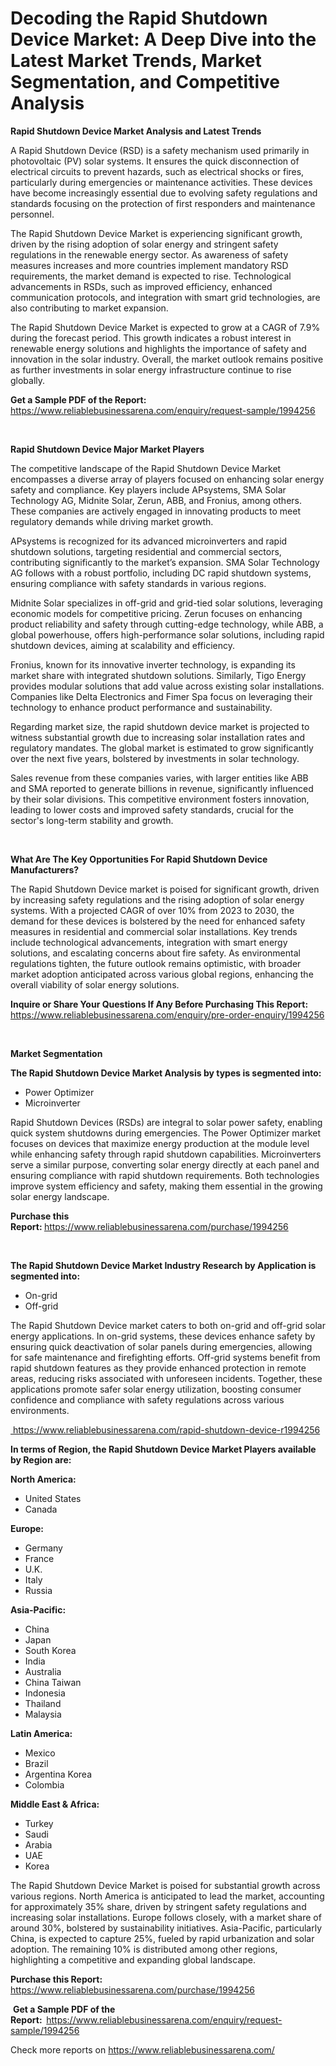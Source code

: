 <p><h1>Decoding the Rapid Shutdown Device Market: A Deep Dive into the Latest Market Trends, Market Segmentation, and Competitive Analysis</h1></p><p><strong>Rapid Shutdown Device Market Analysis and Latest Trends</strong></p>
<p><p>A Rapid Shutdown Device (RSD) is a safety mechanism used primarily in photovoltaic (PV) solar systems. It ensures the quick disconnection of electrical circuits to prevent hazards, such as electrical shocks or fires, particularly during emergencies or maintenance activities. These devices have become increasingly essential due to evolving safety regulations and standards focusing on the protection of first responders and maintenance personnel.</p><p>The Rapid Shutdown Device Market is experiencing significant growth, driven by the rising adoption of solar energy and stringent safety regulations in the renewable energy sector. As awareness of safety measures increases and more countries implement mandatory RSD requirements, the market demand is expected to rise. Technological advancements in RSDs, such as improved efficiency, enhanced communication protocols, and integration with smart grid technologies, are also contributing to market expansion.</p><p>The Rapid Shutdown Device Market is expected to grow at a CAGR of 7.9% during the forecast period. This growth indicates a robust interest in renewable energy solutions and highlights the importance of safety and innovation in the solar industry. Overall, the market outlook remains positive as further investments in solar energy infrastructure continue to rise globally.</p></p>
<p><strong>Get a Sample PDF of the Report:&nbsp;</strong> <a href="https://www.reliablebusinessarena.com/enquiry/request-sample/1994256?utm_campaign=2217&utm_medium=2&utm_source=Github&utm_content=ia&utm_term=06042025&utm_id=rapid-shutdown-device">https://www.reliablebusinessarena.com/enquiry/request-sample/1994256</a></p>
<p>&nbsp;</p>
<p><strong>Rapid Shutdown Device Major Market Players</strong></p>
<p><p>The competitive landscape of the Rapid Shutdown Device Market encompasses a diverse array of players focused on enhancing solar energy safety and compliance. Key players include APsystems, SMA Solar Technology AG, Midnite Solar, Zerun, ABB, and Fronius, among others. These companies are actively engaged in innovating products to meet regulatory demands while driving market growth.</p><p>APsystems is recognized for its advanced microinverters and rapid shutdown solutions, targeting residential and commercial sectors, contributing significantly to the market’s expansion. SMA Solar Technology AG follows with a robust portfolio, including DC rapid shutdown systems, ensuring compliance with safety standards in various regions.</p><p>Midnite Solar specializes in off-grid and grid-tied solar solutions, leveraging economic models for competitive pricing. Zerun focuses on enhancing product reliability and safety through cutting-edge technology, while ABB, a global powerhouse, offers high-performance solar solutions, including rapid shutdown devices, aiming at scalability and efficiency.</p><p>Fronius, known for its innovative inverter technology, is expanding its market share with integrated shutdown solutions. Similarly, Tigo Energy provides modular solutions that add value across existing solar installations. Companies like Delta Electronics and Fimer Spa focus on leveraging their technology to enhance product performance and sustainability.</p><p>Regarding market size, the rapid shutdown device market is projected to witness substantial growth due to increasing solar installation rates and regulatory mandates. The global market is estimated to grow significantly over the next five years, bolstered by investments in solar technology.</p><p>Sales revenue from these companies varies, with larger entities like ABB and SMA reported to generate billions in revenue, significantly influenced by their solar divisions. This competitive environment fosters innovation, leading to lower costs and improved safety standards, crucial for the sector's long-term stability and growth.</p></p>
<p>&nbsp;</p>
<p><strong>What Are The Key Opportunities For Rapid Shutdown Device Manufacturers?</strong></p>
<p><p>The Rapid Shutdown Device market is poised for significant growth, driven by increasing safety regulations and the rising adoption of solar energy systems. With a projected CAGR of over 10% from 2023 to 2030, the demand for these devices is bolstered by the need for enhanced safety measures in residential and commercial solar installations. Key trends include technological advancements, integration with smart energy solutions, and escalating concerns about fire safety. As environmental regulations tighten, the future outlook remains optimistic, with broader market adoption anticipated across various global regions, enhancing the overall viability of solar energy solutions.</p></p>
<p><strong>Inquire or Share Your Questions If Any Before Purchasing This Report:</strong> <a href="https://www.reliablebusinessarena.com/enquiry/pre-order-enquiry/1994256?utm_campaign=2217&utm_medium=2&utm_source=Github&utm_content=ia&utm_term=06042025&utm_id=rapid-shutdown-device">https://www.reliablebusinessarena.com/enquiry/pre-order-enquiry/1994256</a></p>
<p>&nbsp;</p>
<p><strong>Market Segmentation</strong></p>
<p><strong>The Rapid Shutdown Device Market Analysis by types is segmented into:</strong></p>
<p><ul><li>Power Optimizer</li><li>Microinverter</li></ul></p>
<p><p>Rapid Shutdown Devices (RSDs) are integral to solar power safety, enabling quick system shutdowns during emergencies. The Power Optimizer market focuses on devices that maximize energy production at the module level while enhancing safety through rapid shutdown capabilities. Microinverters serve a similar purpose, converting solar energy directly at each panel and ensuring compliance with rapid shutdown requirements. Both technologies improve system efficiency and safety, making them essential in the growing solar energy landscape.</p></p>
<p><strong>Purchase this Report:&nbsp;</strong><a href="https://www.reliablebusinessarena.com/purchase/1994256?utm_campaign=2217&utm_medium=2&utm_source=Github&utm_content=ia&utm_term=06042025&utm_id=rapid-shutdown-device">https://www.reliablebusinessarena.com/purchase/1994256</a></p>
<p>&nbsp;</p>
<p><strong>The Rapid Shutdown Device Market Industry Research by Application is segmented into:</strong></p>
<p><ul><li>On-grid</li><li>Off-grid</li></ul></p>
<p><p>The Rapid Shutdown Device market caters to both on-grid and off-grid solar energy applications. In on-grid systems, these devices enhance safety by ensuring quick deactivation of solar panels during emergencies, allowing for safe maintenance and firefighting efforts. Off-grid systems benefit from rapid shutdown features as they provide enhanced protection in remote areas, reducing risks associated with unforeseen incidents. Together, these applications promote safer solar energy utilization, boosting consumer confidence and compliance with safety regulations across various environments.</p></p>
<p><a href="https://www.reliablebusinessarena.com/rapid-shutdown-device-r1994256?utm_campaign=2217&utm_medium=2&utm_source=Github&utm_content=ia&utm_term=06042025&utm_id=rapid-shutdown-device">&nbsp;https://www.reliablebusinessarena.com/rapid-shutdown-device-r1994256</a></p>
<p><strong>In terms of Region, the Rapid Shutdown Device Market Players available by Region are:</strong></p>
<p>
    <p> <strong> North America: </strong>
        <ul>
            <li>United States</li>
            <li>Canada</li>
        </ul>
        </p> 
    <p> <strong> Europe: </strong>
        <ul>
            <li>Germany</li>
            <li>France</li>
            <li>U.K.</li>
            <li>Italy</li>
            <li>Russia</li>
        </ul>
        </p> 
    <p> <strong> Asia-Pacific: </strong>
        <ul>
            <li>China</li>
            <li>Japan</li>
            <li>South Korea</li>
            <li>India</li>
            <li>Australia</li>
            <li>China Taiwan</li>
            <li>Indonesia</li>
            <li>Thailand</li>
            <li>Malaysia</li>
        </ul>
        </p> 
    <p> <strong> Latin America: </strong>
        <ul>
            <li>Mexico</li>
            <li>Brazil</li>
            <li>Argentina Korea</li>
            <li>Colombia</li>
        </ul>
        </p> 
    <p> <strong> Middle East & Africa: </strong>
        <ul>
            <li>Turkey</li>
            <li>Saudi</li>
            <li>Arabia</li>
            <li>UAE</li>
            <li>Korea</li>
        </ul>
    </p>
    </p>
<p><p>The Rapid Shutdown Device Market is poised for substantial growth across various regions. North America is anticipated to lead the market, accounting for approximately 35% share, driven by stringent safety regulations and increasing solar installations. Europe follows closely, with a market share of around 30%, bolstered by sustainability initiatives. Asia-Pacific, particularly China, is expected to capture 25%, fueled by rapid urbanization and solar adoption. The remaining 10% is distributed among other regions, highlighting a competitive and expanding global landscape.</p></p>
<p><strong>Purchase this Report: </strong><a href="https://www.reliablebusinessarena.com/purchase/1994256?utm_campaign=2217&utm_medium=2&utm_source=Github&utm_content=ia&utm_term=06042025&utm_id=rapid-shutdown-device">https://www.reliablebusinessarena.com/purchase/1994256</a></p>
<p>&nbsp;<strong>Get a Sample PDF of the Report:&nbsp;&nbsp;</strong><a href="https://www.reliablebusinessarena.com/enquiry/request-sample/1994256?utm_campaign=2217&utm_medium=2&utm_source=Github&utm_content=ia&utm_term=06042025&utm_id=rapid-shutdown-device">https://www.reliablebusinessarena.com/enquiry/request-sample/1994256</a></p>
<p><strong></strong></p>
<p>Check more reports on <a href="https://www.reliablebusinessarena.com/?utm_campaign=2217&utm_medium=2&utm_source=Github&utm_content=ia&utm_term=06042025&utm_id=rapid-shutdown-device">https://www.reliablebusinessarena.com/</a></p>
